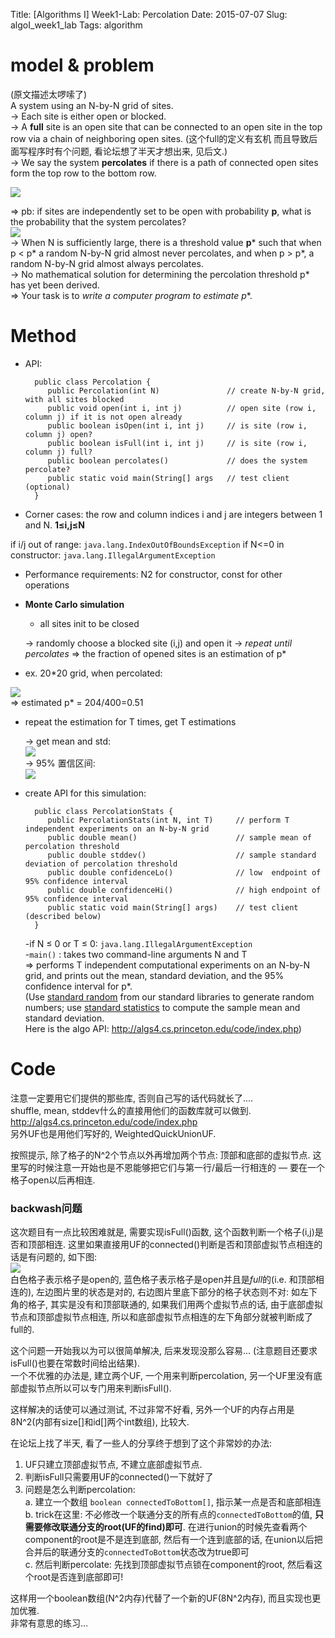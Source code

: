 Title: [Algorithms I] Week1-Lab: Percolation
Date: 2015-07-07
Slug:  algoI_week1_lab
Tags: algorithm

model & problem
===============
(原文描述太啰嗦了)  
A system using an N-by-N grid of sites.   
→ Each site is either open or blocked.   
→ A **full** site is an open site that can be connected to an open site in the top row via a chain of neighboring open sites. (这个full的定义有玄机 而且导致后面写程序时有个问题, 看论坛想了半天才想出来, 见后文.)  
→ We say the system **percolates** if there is a path of connected open sites form the top row to the bottom row.   

![](images/file:///home/wx/Dropbox/ZIM_NOTES/0._TmpNotes/Algorithms%2C_4th_ed/Week1-Assignment-Percolation/pasted_image.png)   

⇒ pb: if sites are independently set to be open with probability **p**, what is the probability that the system percolates?   
![](images/file:///home/wx/Dropbox/ZIM_NOTES/0._TmpNotes/Algorithms%2C_4th_ed/Week1-Assignment-Percolation/pasted_image001.png)   
→ When N is sufficiently large, there is a threshold value **p*** such that when p < p* a random N-by-N grid almost never percolates, and when p > p*, a random N-by-N grid almost always percolates.   
→ No mathematical solution for determining the percolation threshold p* has yet been derived.   
⇒ Your task is to *write a computer program to estimate p**.   


Method
======


* API:

        public class Percolation {
           public Percolation(int N)               // create N-by-N grid, with all sites blocked
           public void open(int i, int j)          // open site (row i, column j) if it is not open already
           public boolean isOpen(int i, int j)     // is site (row i, column j) open?
           public boolean isFull(int i, int j)     // is site (row i, column j) full?
           public boolean percolates()             // does the system percolate?
           public static void main(String[] args   // test client (optional)
        }


* Corner cases: the row and column indices i and j are integers between 1 and N. **1≤i,j≤N**

if i/j out of range: ``java.lang.IndexOutOfBoundsException``
if N<=0 in constructor: ``java.lang.IllegalArgumentException``

* Performance requirements: N2 for constructor, const for other operations



* **Monte Carlo simulation**
	* all sites init to be closed

    → randomly choose a blocked site (i,j) and open it 
    → *repeat until percolates* ⇒ the fraction of opened sites is an estimation of p*


* ex. 20*20 grid, when percolated: 

![](images/file:///home/wx/Dropbox/ZIM_NOTES/0._TmpNotes/Algorithms%2C_4th_ed/Week1-Assignment-Percolation/pasted_image002.png)   
⇒ estimated p* = 204/400=0.51
	

* repeat the estimation for T times, get T estimations 

    → get mean and std:    
    ![](images/file:///home/wx/Dropbox/ZIM_NOTES/0._TmpNotes/Algorithms%2C_4th_ed/Week1-Assignment-Percolation/pasted_image003.png)   
    → 95% 置信区间:   
    ![](images/file:///home/wx/Dropbox/ZIM_NOTES/0._TmpNotes/Algorithms%2C_4th_ed/Week1-Assignment-Percolation/pasted_image004.png) 
	

* create API for this simulation: 

        public class PercolationStats {
           public PercolationStats(int N, int T)     // perform T independent experiments on an N-by-N grid
           public double mean()                      // sample mean of percolation threshold
           public double stddev()                    // sample standard deviation of percolation threshold
           public double confidenceLo()              // low  endpoint of 95% confidence interval
           public double confidenceHi()              // high endpoint of 95% confidence interval
           public static void main(String[] args)    // test client (described below)
        }
    

    -if  N ≤ 0 or T ≤ 0: ``java.lang.IllegalArgumentException``  
    -``main()`` : takes two command-line arguments N and T  
⇒ performs T independent computational experiments on an N-by-N grid, and prints out the mean, standard deviation, and the 95% confidence interval for p*.   
(Use [standard random](http://introcs.cs.princeton.edu/java/stdlib/javadoc/StdRandom.html) from our standard libraries to generate random numbers; use [standard statistics](http://introcs.cs.princeton.edu/java/stdlib/javadoc/StdStats.html) to compute the sample mean and standard deviation.   
Here is the algo API: <http://algs4.cs.princeton.edu/code/index.php>)  


Code
====

注意一定要用它们提供的那些库, 否则自己写的话代码就长了....   
shuffle, mean, stddev什么的直接用他们的函数库就可以做到.   
<http://algs4.cs.princeton.edu/code/index.php>   
另外UF也是用他们写好的, WeightedQuickUnionUF.   

按照提示, 除了格子的N^2个节点以外再增加两个节点: 顶部和底部的虚拟节点. 这里写的时候注意一开始也是不恩能够把它们与第一行/最后一行相连的 — 要在一个格子open以后再相连. 

### backwash问题  
这次题目有一点比较困难就是, 需要实现isFull()函数, 这个函数判断一个格子(i,j)是否和顶部相连. 这里如果直接用UF的connected()判断是否和顶部虚拟节点相连的话是有问题的, 如下图:   
![](images/file:///home/wx/Dropbox/ZIM_NOTES/0._TmpNotes/Algorithms%2C_4th_ed/Week1-Assignment-Percolation/pasted_image005.png)   
白色格子表示格子是open的, 蓝色格子表示格子是open并且是*full*的(i.e. 和顶部相连的), 左边图片里的状态是对的, 右边图片里底下部分的格子状态则不对: 如左下角的格子, 其实是没有和顶部联通的, 如果我们用两个虚拟节点的话, 由于底部虚拟节点和顶部虚拟节点相连, 所以和底部虚拟节点相连的左下角部分就被判断成了full的. 

这个问题一开始我以为可以很简单解决, 后来发现没那么容易... (注意题目还要求isFull()也要在常数时间给出结果).  
一个不优雅的办法是, 建立两个UF, 一个用来判断percolation, 另一个UF里没有底部虚拟节点所以可以专门用来判断isFull(). 

这样解决的话使可以通过测试, 不过非常不好看, 另外一个UF的内存占用是8N^2(内部有size[]和id[]两个int数组), 比较大. 

在论坛上找了半天, 看了一些人的分享终于想到了这个非常妙的办法: 

1. UF只建立顶部虚拟节点, 不建立底部虚拟节点. 
2. 判断isFull只需要用UF的connected()一下就好了
3. 问题是怎么判断percolation:   
    a. 建立一个数组 ``boolean connectedToBottom[]``, 指示某一点是否和底部相连   
    b. trick在这里: 不必修改一个联通分支的所有点的``connectedToBottom``的值, **只需要修改联通分支的root(UF的find)即可**. 在进行union的时候先查看两个component的root是不是连到底部, 然后有一个连到底部的话, 在union以后把合并后的联通分支的``connectedToBottom``状态改为true即可   
    c. 然后判断percolate: 先找到顶部虚拟节点锁在component的root, 然后看这个root是否连到底部即可!   

这样用一个boolean数组(N^2内存)代替了一个新的UF(8N^2内存), 而且实现也更加优雅.    
非常有意思的练习...




